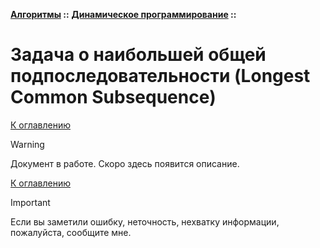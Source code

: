 **[Алгоритмы](../../README.md#algorithms) ::** 
**[Динамическое программирование](../../README.md#algorithms-dynamic) ::**
# Задача о наибольшей общей подпоследовательности (Longest Common Subsequence)

<!--

-->

[К оглавлению](../../README.md#algorithms-dynamic)

> [!WARNING]
> Документ в работе. Скоро здесь появится описание.

[К оглавлению](../../README.md#algorithms-dynamic)

> [!IMPORTANT]
> Если вы заметили ошибку, неточность, нехватку информации, пожалуйста, сообщите мне.
